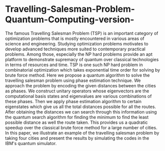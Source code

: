 # Travelling-Salesman-Problem-Quantum-Computing-version-
The famous Travelling Salesman Problem (TSP) is an important category of optimization problems that is mostly encountered in various areas of science and engineering. Studying optimization problems motivates to develop advanced techniques more suited to contemporary practical problems. Among those, especially the NP hard problems provide an apt platform to demonstrate supremacy of quantum over classical technologies in terms of resources and time. TSP is one such NP hard problem in combinatorial optimization which takes exponential time order for solving by brute force method. Here we propose a quantum algorithm to solve the travelling salesman problem using phase estimation technique. We approach the problem by encoding the given distances between the cities as phases. We construct unitary operators whose eigenvectors are the computational basis states and eigenvalues are various combinations of these phases. Then we apply phase estimation algorithm to certain eigenstates which give us all the total distances possible for all the routes. After obtaining the distances we can search through this information using the quantum search algorithm for finding the minimum to find the least possible distance as well the route taken. This provides us a quadratic speedup over the classical brute force method for a large number of cities. In this paper, we illustrate an example of the travelling salesman problem by taking four cities and present the results by simulating the codes in the IBM's quantum simulator.
